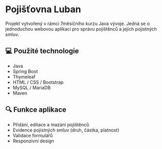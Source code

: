 # Pojišťovna Luban

Projekt vytvořený v rámci 7měsíčního kurzu Java vývoje. Jedná se o jednoduchou webovou aplikaci pro správu pojištěnců a jejich pojistných smluv.

## 💻 Použité technologie
- Java
- Spring Boot
- Thymeleaf
- HTML / CSS / Bootstrap
- MySQL / MariaDB
- Maven

## 🔍 Funkce aplikace
- Přidání, editace a mazání pojištěnců
- Evidence pojistných smluv (druh, částka, platnost)
- Validace formulářů
- Responzivní design

